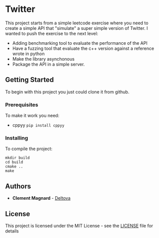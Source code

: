 # Twitter 
This project starts from a simple leetcode exercise where you need to create a simple API that "simulate" 
a super simple version of Twitter.
I wanted to push the exercise to the next level:
- Adding benchmarking tool to evaluate the performance of the API
- Have a fuzzing tool that evaluate the c++ version against a reference wrote in python
- Make the library asynchonous
- Package the API in a simple server.


## Getting Started

To begin with this project you just could clone it from github.

### Prerequisites

To make it work you need:
- cppyy `pip install cppyy`

### Installing

To compile the project:

```
mkdir build
cd build
cmake ..
make
```


## Authors

* **Clement Magnard** - [Deltova](https://github.com/deltova)

## License

This project is licensed under the MIT License - see the [LICENSE](LICENSE) file for details
